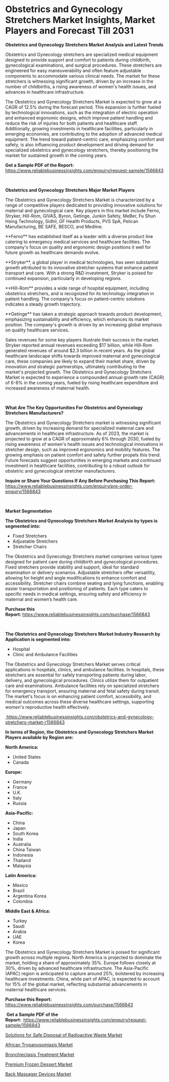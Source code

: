 <p><h1>Obstetrics and Gynecology Stretchers Market Insights, Market Players and Forecast Till 2031</h1></p><p><strong>Obstetrics and Gynecology Stretchers Market Analysis and Latest Trends</strong></p>
<p><p>Obstetrics and Gynecology stretchers are specialized medical equipment designed to provide support and comfort to patients during childbirth, gynecological examinations, and surgical procedures. These stretchers are engineered for easy maneuverability and often feature adjustable components to accommodate various clinical needs. The market for these stretchers is witnessing significant growth, driven by an increase in the number of childbirths, a rising awareness of women's health issues, and advances in healthcare infrastructure. </p><p>The Obstetrics and Gynecology Stretchers Market is expected to grow at a CAGR of 12.5% during the forecast period. This expansion is further fueled by technological innovations, such as the integration of electric operation and enhanced ergonomic designs, which improve patient handling and reduce the risk of injuries for both patients and healthcare staff. Additionally, growing investments in healthcare facilities, particularly in emerging economies, are contributing to the adoption of advanced medical equipment. The trend toward patient-centric care, emphasizing comfort and safety, is also influencing product development and driving demand for specialized obstetrics and gynecology stretchers, thereby positioning the market for sustained growth in the coming years.</p></p>
<p><strong>Get a Sample PDF of the Report:&nbsp;</strong> <a href="https://www.reliablebusinessinsights.com/enquiry/request-sample/1566843?utm_campaign=48&utm_medium=2&utm_source=Github&utm_content=ia&utm_term=07122024&utm_id=obstetrics-and-gynecology-stretchers">https://www.reliablebusinessinsights.com/enquiry/request-sample/1566843</a></p>
<p>&nbsp;</p>
<p><strong>Obstetrics and Gynecology Stretchers Major Market Players</strong></p>
<p><p>The Obstetrics and Gynecology Stretchers Market is characterized by a range of competitive players dedicated to providing innovative solutions for maternal and gynecological care. Key players in this market include Ferno, Stryker, Hill-Rom, GIVAS, Byron, Getinge, Junkin Safety, MeBer, Fu Shun Hsing Technology, Sidhil, GF Health Products, PVS SpA, Pelican Manufacturing, BE SAFE, BESCO, and Medline. </p><p>**Ferno** has established itself as a leader with a diverse product line catering to emergency medical services and healthcare facilities. The company's focus on quality and ergonomic design positions it well for future growth as healthcare demands evolve.</p><p>**Stryker**, a global player in medical technologies, has seen substantial growth attributed to its innovative stretcher systems that enhance patient transport and care. With a strong R&D investment, Stryker is poised for continued expansion, particularly in developing regions.</p><p>**Hill-Rom** provides a wide range of hospital equipment, including obstetrics stretchers, and is recognized for its technology integration in patient handling. The company's focus on patient-centric solutions indicates a steady growth trajectory.</p><p>**Getinge** has taken a strategic approach towards product development, emphasizing sustainability and efficiency, which enhances its market position. The company's growth is driven by an increasing global emphasis on quality healthcare services.</p><p>Sales revenues for some key players illustrate their success in the market. Stryker reported annual revenues exceeding $17 billion, while Hill-Rom generated revenues of around $2.3 billion in recent years. As the global healthcare landscape shifts towards improved maternal and gynecological care, these companies are likely to expand their market share, driven by innovation and strategic partnerships, ultimately contributing to the market's projected growth. The Obstetrics and Gynecology Stretchers Market is expected to experience a compounded annual growth rate (CAGR) of 6-8% in the coming years, fueled by rising healthcare expenditure and increased awareness of maternal health.</p></p>
<p>&nbsp;</p>
<p><strong>What Are The Key Opportunities For Obstetrics and Gynecology Stretchers Manufacturers?</strong></p>
<p><p>The Obstetrics and Gynecology Stretchers market is witnessing significant growth, driven by increasing demand for specialized maternal care and advancements in healthcare infrastructure. As of 2023, the market is projected to grow at a CAGR of approximately 6% through 2030, fueled by rising awareness of women's health issues and technological innovations in stretcher design, such as improved ergonomics and mobility features. The growing emphasis on patient comfort and safety further propels this trend. Future forecasts suggest opportunities in emerging markets and continued investment in healthcare facilities, contributing to a robust outlook for obstetric and gynecological stretcher manufacturers.</p></p>
<p><strong>Inquire or Share Your Questions If Any Before Purchasing This Report:</strong> <a href="https://www.reliablebusinessinsights.com/enquiry/pre-order-enquiry/1566843?utm_campaign=48&utm_medium=2&utm_source=Github&utm_content=ia&utm_term=07122024&utm_id=obstetrics-and-gynecology-stretchers">https://www.reliablebusinessinsights.com/enquiry/pre-order-enquiry/1566843</a></p>
<p>&nbsp;</p>
<p><strong>Market Segmentation</strong></p>
<p><strong>The Obstetrics and Gynecology Stretchers Market Analysis by types is segmented into:</strong></p>
<p><ul><li>Fixed Stretchers</li><li>Adjustable Stretchers</li><li>Stretcher Chairs</li></ul></p>
<p><p>The Obstetrics and Gynecology Stretchers market comprises various types designed for patient care during childbirth and gynecological procedures. Fixed stretchers provide stability and support, ideal for standard examination or delivery scenarios. Adjustable stretchers offer versatility, allowing for height and angle modifications to enhance comfort and accessibility. Stretcher chairs combine seating and lying functions, enabling easier transportation and positioning of patients. Each type caters to specific needs in medical settings, ensuring safety and efficiency in maternal and women’s health care.</p></p>
<p><strong>Purchase this Report:&nbsp;</strong><a href="https://www.reliablebusinessinsights.com/purchase/1566843?utm_campaign=48&utm_medium=2&utm_source=Github&utm_content=ia&utm_term=07122024&utm_id=obstetrics-and-gynecology-stretchers">https://www.reliablebusinessinsights.com/purchase/1566843</a></p>
<p>&nbsp;</p>
<p><strong>The Obstetrics and Gynecology Stretchers Market Industry Research by Application is segmented into:</strong></p>
<p><ul><li>Hospital</li><li>Clinic and Ambulance Facilities</li></ul></p>
<p><p>The Obstetrics and Gynecology Stretchers Market serves critical applications in hospitals, clinics, and ambulance facilities. In hospitals, these stretchers are essential for safely transporting patients during labor, delivery, and gynecological procedures. Clinics utilize them for outpatient care and examinations. Ambulance facilities rely on specialized stretchers for emergency transport, ensuring maternal and fetal safety during transit. The market's focus is on enhancing patient comfort, accessibility, and medical outcomes across these diverse healthcare settings, supporting women's reproductive health effectively.</p></p>
<p><a href="https://www.reliablebusinessinsights.com/obstetrics-and-gynecology-stretchers-market-r1566843?utm_campaign=48&utm_medium=2&utm_source=Github&utm_content=ia&utm_term=07122024&utm_id=obstetrics-and-gynecology-stretchers">&nbsp;https://www.reliablebusinessinsights.com/obstetrics-and-gynecology-stretchers-market-r1566843</a></p>
<p><strong>In terms of Region, the Obstetrics and Gynecology Stretchers Market Players available by Region are:</strong></p>
<p>
    <p> <strong> North America: </strong>
        <ul>
            <li>United States</li>
            <li>Canada</li>
        </ul>
        </p> 
    <p> <strong> Europe: </strong>
        <ul>
            <li>Germany</li>
            <li>France</li>
            <li>U.K.</li>
            <li>Italy</li>
            <li>Russia</li>
        </ul>
        </p> 
    <p> <strong> Asia-Pacific: </strong>
        <ul>
            <li>China</li>
            <li>Japan</li>
            <li>South Korea</li>
            <li>India</li>
            <li>Australia</li>
            <li>China Taiwan</li>
            <li>Indonesia</li>
            <li>Thailand</li>
            <li>Malaysia</li>
        </ul>
        </p> 
    <p> <strong> Latin America: </strong>
        <ul>
            <li>Mexico</li>
            <li>Brazil</li>
            <li>Argentina Korea</li>
            <li>Colombia</li>
        </ul>
        </p> 
    <p> <strong> Middle East & Africa: </strong>
        <ul>
            <li>Turkey</li>
            <li>Saudi</li>
            <li>Arabia</li>
            <li>UAE</li>
            <li>Korea</li>
        </ul>
    </p>
    </p>
<p><p>The Obstetrics and Gynecology Stretchers Market is poised for significant growth across multiple regions. North America is projected to dominate the market, holding a share of approximately 35%. Europe follows closely at 30%, driven by advanced healthcare infrastructure. The Asia-Pacific (APAC) region is anticipated to capture around 25%, bolstered by increasing healthcare investments. China, while part of APAC, is expected to account for 15% of the global market, reflecting substantial advancements in maternal healthcare services.</p></p>
<p><strong>Purchase this Report: </strong><a href="https://www.reliablebusinessinsights.com/purchase/1566843?utm_campaign=48&utm_medium=2&utm_source=Github&utm_content=ia&utm_term=07122024&utm_id=obstetrics-and-gynecology-stretchers">https://www.reliablebusinessinsights.com/purchase/1566843</a></p>
<p>&nbsp;<strong>Get a Sample PDF of the Report:&nbsp;&nbsp;</strong><a href="https://www.reliablebusinessinsights.com/enquiry/request-sample/1566843?utm_campaign=48&utm_medium=2&utm_source=Github&utm_content=ia&utm_term=07122024&utm_id=obstetrics-and-gynecology-stretchers">https://www.reliablebusinessinsights.com/enquiry/request-sample/1566843</a></p>
<p><strong></strong></p>
<p><p><a href="https://issuu.com/reportprime-2/docs/solutions-for-safe-disposal-of-radioactive-waste-m?utm_campaign=48&utm_medium=2&utm_source=Github&utm_content=ia&utm_term=07122024&utm_id=obstetrics-and-gynecology-stretchers">Solutions for Safe Disposal of Radioactive Waste Market</a></p><p><a href="https://www.linkedin.com/pulse/examining-african-trypanosomiasis-market-analyzing-competitors-sxbdc?utm_campaign=48&utm_medium=2&utm_source=Github&utm_content=ia&utm_term=07122024&utm_id=obstetrics-and-gynecology-stretchers">African Trypanosomiasis Market</a></p><p><a href="https://www.linkedin.com/pulse/bronchiectasis-treatment-market-analysis-report-key-growth-sfrwc?utm_campaign=48&utm_medium=2&utm_source=Github&utm_content=ia&utm_term=07122024&utm_id=obstetrics-and-gynecology-stretchers">Bronchiectasis Treatment Market</a></p><p><a href="https://issuu.com/reportprime-2/docs/premium-frozen-dessert-market-size-2030.pptx?utm_campaign=48&utm_medium=2&utm_source=Github&utm_content=ia&utm_term=07122024&utm_id=obstetrics-and-gynecology-stretchers">Premium Frozen Dessert Market</a></p><p><a href="https://github.com/loveewin94/Market-Research-Report-List-1/blob/main/back-massager-devices-market.md?utm_campaign=48&utm_medium=2&utm_source=Github&utm_content=ia&utm_term=07122024&utm_id=obstetrics-and-gynecology-stretchers">Back Massager Devices Market</a></p></p>